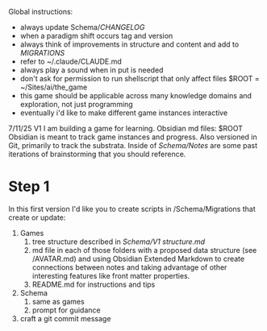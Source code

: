 Global instructions:
- always update Schema/*CHANGELOG*
- when a paradigm shift occurs tag and version
- always think of improvements in structure and content and add to *MIGRATIONS*
- refer to ~/.claude/CLAUDE.md
- always play a sound when in put is needed
- don't ask for permission to run shellscript that only affect files $ROOT = ~/Sites/ai/the_game 
- this game should be applicable across many knowledge domains and exploration, not just programming
- eventually i'd like to make different game instances interactive

7/11/25
V1
I am building a game for learning. 
Obsidian md files: $ROOT 
Obsidian is meant to track game instances and progress. 
Also versioned in Git, primarily to track the substrata. 
Inside of *Schema/Notes* are some past iterations of brainstorming that you should reference.

# Step 1
In this first version I'd like you to create scripts in /Schema/Migrations that create or update:
1. Games
	1. tree structure described in *Schema/V1 structure.md*
	2. md file in each of those folders with a proposed data structure (see /AVATAR.md) and using Obsidian Extended Markdown to create connections between notes and taking advantage of other interesting features like front matter properties. 
	3. README.md for instructions and tips
2. Schema
	1. same as games
	2. prompt for guidance
3. craft a git commit message
	

